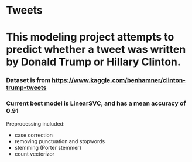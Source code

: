 # Tweets

# This modeling project attempts to predict whether a tweet was written by Donald Trump or Hillary Clinton. 

### Dataset is from https://www.kaggle.com/benhamner/clinton-trump-tweets

### Current best model is LinearSVC, and has a mean accuracy of 0.91
Preprocessing included: 
- case correction
- removing punctuation and stopwords
- stemming (Porter stemmer)
- count vectorizor